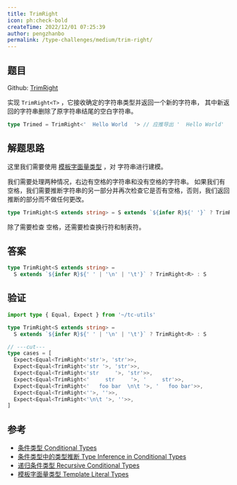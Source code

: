 ```yaml
---
title: TrimRight
icon: ph:check-bold
createTime: 2022/12/01 07:25:39
author: pengzhanbo
permalink: /type-challenges/medium/trim-right/
---
```


## 题目

Github: [TrimRight](https://github.com/type-challenges/type-challenges/blob/main/questions/04803-medium-trim-right/)

实现 `TrimRight<T>` ，它接收确定的字符串类型并返回一个新的字符串，
其中新返回的字符串删除了原字符串结尾的空白字符串。

```ts
type Trimed = TrimRight<'  Hello World  '> // 应推导出 '  Hello World'
```

## 解题思路

这里我们需要使用 [模板字面量类型](https://www.typescriptlang.org/docs/handbook/release-notes/typescript-4-1.html#template-literal-types) ，对 字符串进行建模。

我们需要处理两种情况，右边有空格的字符串和没有空格的字符串。
如果我们有空格，我们需要推断字符串的另一部分并再次检查它是否有空格，否则，我们返回推断的部分而不做任何更改。

```ts
type TrimRight<S extends string> = S extends `${infer R}${' '}` ? TrimRight<R> : S
```

除了需要检查 空格，还需要检查换行符和制表符。

## 答案

```ts
type TrimRight<S extends string> =
  S extends `${infer R}${' ' | '\n' | '\t'}` ? TrimRight<R> : S
```

## 验证

```ts twoslash
import type { Equal, Expect } from '~/tc-utils'

type TrimRight<S extends string> =
  S extends `${infer R}${' ' | '\n' | '\t'}` ? TrimRight<R> : S

// ---cut---
type cases = [
  Expect<Equal<TrimRight<'str'>, 'str'>>,
  Expect<Equal<TrimRight<'str '>, 'str'>>,
  Expect<Equal<TrimRight<'str     '>, 'str'>>,
  Expect<Equal<TrimRight<'     str     '>, '     str'>>,
  Expect<Equal<TrimRight<'   foo bar  \n\t '>, '   foo bar'>>,
  Expect<Equal<TrimRight<''>, ''>>,
  Expect<Equal<TrimRight<'\n\t '>, ''>>,
]
```

## 参考

- [条件类型 Conditional Types](https://www.typescriptlang.org/docs/handbook/2/conditional-types.html)
- [条件类型中的类型推断 Type Inference in Conditional Types](https://www.typescriptlang.org/docs/handbook/2/conditional-types.html#inferring-within-conditional-types)
- [递归条件类型 Recursive Conditional Types](https://www.typescriptlang.org/docs/handbook/release-notes/typescript-4-1.html#recursive-conditional-types)
- [模板字面量类型 Template Literal Types](https://www.typescriptlang.org/docs/handbook/release-notes/typescript-4-1.html#template-literal-types)
